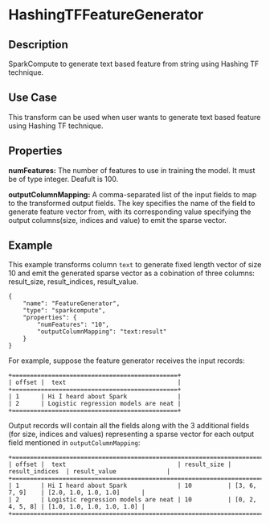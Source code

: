 # HashingTFFeatureGenerator


Description
-----------
SparkCompute to generate text based feature from string using Hashing TF technique.

Use Case
--------
This transform can be used when user wants to generate text based feature using Hashing TF technique.

Properties
----------
**numFeatures:** The number of features to use in training the model. It must be of type integer. Deafult is 100.

**outputColumnMapping:** A comma-separated list of the input fields to map to the transformed output fields. The key
specifies the name of the field to generate feature vector from, with its corresponding value specifying the output
columns(size, indices and value) to emit the sparse vector.


Example
-------
This example transforms column ``text`` to generate fixed length vector of size 10 and emit the generated sparse vector
as a cobination of three columns: result_size, result_indices, result_value.

    {
        "name": "FeatureGenerator",
        "type": "sparkcompute",
        "properties": {
            "numFeatures": "10",
            "outputColumnMapping": "text:result"
        }
    }

For example, suppose the feature generator receives the input records:

    +==============================================+
    | offset |  text                               |
    +==============================================+
    | 1      | Hi I heard about Spark              |
    | 2      | Logistic regression models are neat |
    +==============================================+


Output records will contain all the fields along with the 3 additional fields (for size, indices and values)
representing a sparse vector for each output field mentioned in ``outputColumnMapping``:

    +==========================================================================================================+
    | offset |  text                               | result_size | result_indices  | result_value              |
    +==========================================================================================================+
    | 1      | Hi I heard about Spark              | 10          | [3, 6, 7, 9]    | [2.0, 1.0, 1.0, 1.0]      |
    | 2      | Logistic regression models are neat | 10          | [0, 2, 4, 5, 8] | [1.0, 1.0, 1.0, 1.0, 1.0] |
    +==========================================================================================================+
